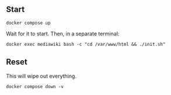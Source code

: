 ## Start

```shell
docker compose up
```
Wait for it to start. Then, in a separate terminal:
```shell
docker exec mediawiki bash -c "cd /var/www/html && ./init.sh"
```

## Reset

This will wipe out everything.
```
docker compose down -v
```
